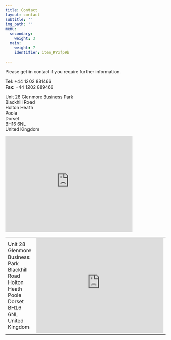 ```yaml
---
title: Contact
layout: contact
subtitle: ''
img_path: ''
menu:
  secondary:
    weight: 3
  main:
    weight: 7
    identifier: item_RYxfp9b

---
```

Please get in contact if you require further information.

**Tel**: +44 1202 881466  
**Fax**: +44 1202 889466  
  
Unit 28 Glenmore Business Park  
Blackhill Road  
Holton Heath  
Poole  
Dorset  
BH16 6NL  
United Kingdom

<section>
  <table>
    <tbody>
      <tr>
        <td>
          Unit 28 Glenmore Business Park  
          Blackhill Road  
          Holton Heath  
          Poole  
          Dorset  
          BH16 6NL  
          United Kingdom
        </td>
        <td>
          <iframe src="https://www.google.com/maps/embed?pb=!1m18!1m12!1m3!1d2525.9847074571317!2d-2.076509584096578!3d50.720222875770226!2m3!1f0!2f0!3f0!3m2!1i1024!2i768!4f13.1!3m3!1m2!1s0x4873a8eb2d9ff07f%3A0x2aa718dfcdea5c9!2sConfex%20Technology%20Ltd!5e0!3m2!1sen!2suk!4v1567065561431!5m2!1sen!2suk" width="400" height="300" frameborder="0" style="border:0;" allowfullscreen=""></iframe>
        </td>
      </tr>

<iframe src="https://www.google.com/maps/embed?pb=!1m18!1m12!1m3!1d2525.9847074571317!2d-2.076509584096578!3d50.720222875770226!2m3!1f0!2f0!3f0!3m2!1i1024!2i768!4f13.1!3m3!1m2!1s0x4873a8eb2d9ff07f%3A0x2aa718dfcdea5c9!2sConfex%20Technology%20Ltd!5e0!3m2!1sen!2suk!4v1567065561431!5m2!1sen!2suk" width="400" height="300" frameborder="0" style="border:0;" allowfullscreen=""></iframe>